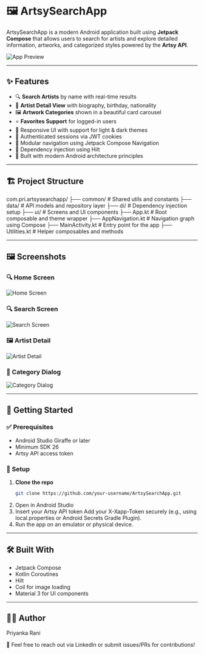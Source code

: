 # 🖼️ ArtsySearchApp

ArtsySearchApp is a modern Android application built using **Jetpack Compose** that allows users to search for artists and explore detailed information, artworks, and categorized styles powered by the **Artsy API**.

![App Preview](screenshots/artist_detail.png)

---

## ✨ Features

- 🔍 **Search Artists** by name with real-time results
- 📄 **Artist Detail View** with biography, birthday, nationality
- 🖼️ **Artwork Categories** shown in a beautiful card carousel
- ⭐ **Favorites Support** for logged-in users
- 🎨 Responsive UI with support for light & dark themes
- 🍪 Authenticated sessions via JWT cookies
- 🧭 Modular navigation using Jetpack Compose Navigation
- 💉 Dependency injection using Hilt
- 📱 Built with modern Android architecture principles

---

## 🏗️ Project Structure

com.pri.artsysearchapp/
├── common/        # Shared utils and constants
├── data/          # API models and repository layer
├── di/            # Dependency injection setup
├── ui/            # Screens and UI components
├── App.kt         # Root composable and theme wrapper
├── AppNavigation.kt  # Navigation graph using Compose
├── MainActivity.kt   # Entry point for the app
├── Utilities.kt      # Helper composables and methods

---

## 🖼️ Screenshots

### 🔍 Home Screen
![Home Screen](screenshots/home_screen.png)

### 🔍 Search Screen
![Search Screen](screenshots/search_result.png)

### 🖼️ Artist Detail
![Artist Detail](screenshots/artist_detail.png)

### 🧭 Category Dialog
![Category Dialog](screenshots/category_dialog.png)

---

## 🚀 Getting Started

### ✅ Prerequisites

- Android Studio Giraffe or later
- Minimum SDK 26
- Artsy API access token

### 🔧 Setup

1. **Clone the repo**
   ```bash
   git clone https://github.com/your-username/ArtsySearchApp.git
2.	Open in Android Studio
3. Insert your Artsy API token
Add your X-Xapp-Token securely (e.g., using local.properties or Android Secrets Gradle Plugin).
4.	Run the app on an emulator or physical device.

---

## 🛠️ Built With
-	Jetpack Compose
-	Kotlin Coroutines
-	Hilt
-	Coil for image loading
-	Material 3 for UI components

---

## 🙋‍♀️ Author

Priyanka Rani

📧 Feel free to reach out via LinkedIn or submit issues/PRs for contributions!
